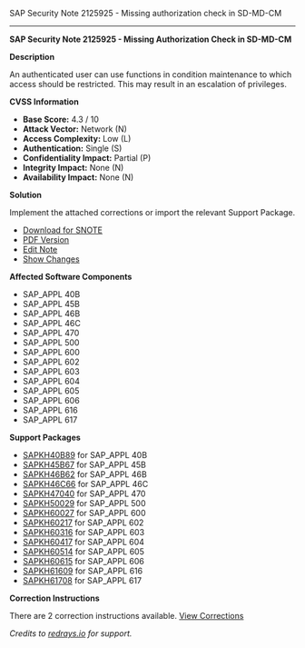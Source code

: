 SAP Security Note 2125925 - Missing authorization check in SD-MD-CM

---

**SAP Security Note 2125925 - Missing Authorization Check in SD-MD-CM**

**Description**

An authenticated user can use functions in condition maintenance to which access should be restricted. This may result in an escalation of privileges.

**CVSS Information**

- **Base Score:** 4.3 / 10
- **Attack Vector:** Network (N)
- **Access Complexity:** Low (L)
- **Authentication:** Single (S)
- **Confidentiality Impact:** Partial (P)
- **Integrity Impact:** None (N)
- **Availability Impact:** None (N)

**Solution**

Implement the attached corrections or import the relevant Support Package.

- [Download for SNOTE](https://notesdownloads.sap.com/note/0040000012615252017)
- [PDF Version](https://userapps.support.sap.com/sap/support/sfm/notes/print/0002125925?language=en-US&token=09ECF6C2CB7640C64F3609908D46422E)
- [Edit Note](https://me.sap.com/sap/support/notes/edit/0002125925)
- [Show Changes](https://me.sap.com/servicessupport/knowledge)

**Affected Software Components**

- SAP_APPL 40B
- SAP_APPL 45B
- SAP_APPL 46B
- SAP_APPL 46C
- SAP_APPL 470
- SAP_APPL 500
- SAP_APPL 600
- SAP_APPL 602
- SAP_APPL 603
- SAP_APPL 604
- SAP_APPL 605
- SAP_APPL 606
- SAP_APPL 616
- SAP_APPL 617

**Support Packages**

- [SAPKH40B89](https://me.sap.com/supportpackage/SAPKH40B89) for SAP_APPL 40B
- [SAPKH45B67](https://me.sap.com/supportpackage/SAPKH45B67) for SAP_APPL 45B
- [SAPKH46B62](https://me.sap.com/supportpackage/SAPKH46B62) for SAP_APPL 46B
- [SAPKH46C66](https://me.sap.com/supportpackage/SAPKH46C66) for SAP_APPL 46C
- [SAPKH47040](https://me.sap.com/supportpackage/SAPKH47040) for SAP_APPL 470
- [SAPKH50029](https://me.sap.com/supportpackage/SAPKH50029) for SAP_APPL 500
- [SAPKH60027](https://me.sap.com/supportpackage/SAPKH60027) for SAP_APPL 600
- [SAPKH60217](https://me.sap.com/supportpackage/SAPKH60217) for SAP_APPL 602
- [SAPKH60316](https://me.sap.com/supportpackage/SAPKH60316) for SAP_APPL 603
- [SAPKH60417](https://me.sap.com/supportpackage/SAPKH60417) for SAP_APPL 604
- [SAPKH60514](https://me.sap.com/supportpackage/SAPKH60514) for SAP_APPL 605
- [SAPKH60615](https://me.sap.com/supportpackage/SAPKH60615) for SAP_APPL 606
- [SAPKH61609](https://me.sap.com/supportpackage/SAPKH61609) for SAP_APPL 616
- [SAPKH61708](https://me.sap.com/supportpackage/SAPKH61708) for SAP_APPL 617

**Correction Instructions**

There are 2 correction instructions available. [View Corrections](https://me.sap.com/corrins/0002125925/1)

*Credits to [redrays.io](https://redrays.io) for support.*